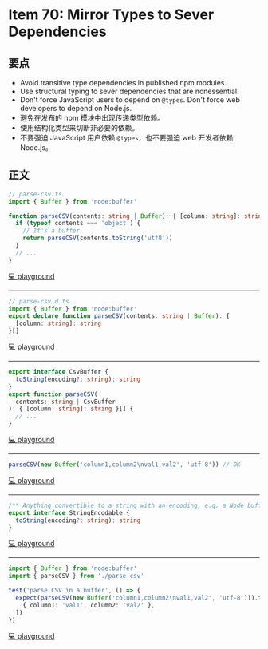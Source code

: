 # Item 70: Mirror Types to Sever Dependencies

## 要点

- Avoid transitive type dependencies in published npm modules.
- Use structural typing to sever dependencies that are nonessential.
- Don't force JavaScript users to depend on `@types`. Don't force web developers to depend on Node.js.
- 避免在发布的 npm 模块中出现传递类型依赖。
- 使用结构化类型来切断非必要的依赖。
- 不要强迫 JavaScript 用户依赖 `@types`，也不要强迫 web 开发者依赖 Node.js。

## 正文

```ts
// parse-csv.ts
import { Buffer } from 'node:buffer'

function parseCSV(contents: string | Buffer): { [column: string]: string }[] {
  if (typeof contents === 'object') {
    // It's a buffer
    return parseCSV(contents.toString('utf8'))
  }
  // ...
}
```

[💻 playground](https://www.typescriptlang.org/play/?ts=5.4.5#code/PTAEAcEMCcGcFMC0BjWA3AdAF1gKAJYC24A9tFqAN4BCArgGb3zQC+o90JhoA5AHYkAJvABcAIwZNoPANy5c9Wn2RZ8JPhBgIAwgGUAagApk6rPD44RoWFmj4+Ac1AAfUHUbMAlFcoBtEwA2tIR8VjZ2jgC6Ybb2Diy+kaBUuMn49KCGWACe4PAkGSYW5jigALwVvCRiAFbwKjyeKcnJIKAAklg8sKCQoBIe0Kkt0PBYtNAaUHDwekZFZhaw2CS6sY6GPLRY9AAcjZ5yySzDbdoA8gCyAAoASgCiurrDo+OToIlHoG33AHIAIrgTrggA)

---

```ts
// parse-csv.d.ts
import { Buffer } from 'node:buffer'
export declare function parseCSV(contents: string | Buffer): {
  [column: string]: string
}[]
```

[💻 playground](https://www.typescriptlang.org/play/?ts=5.4.5#code/PTAEAcEMCcGcFMC0BjWA3AdAEwwF1gFACWAtuAPbS6gDeoAQgK4Bmz80oAvqM9OSaADkAO3JZ4ALgBGLNtEEBuAvAAeFKqHHIANjHg9Gw5LiLlhEGAgDCAZQBqACmRnc8YfgmhYuaEWEBzUAAfBll2AEpPGgJQWNAAbWdtRhJhT29fAIBddJ8-fyVOeKylIA)

---

```ts
export interface CsvBuffer {
  toString(encoding?: string): string
}
export function parseCSV(
  contents: string | CsvBuffer
): { [column: string]: string }[] {
  // ...
}
```

[💻 playground](https://www.typescriptlang.org/play/?ts=5.4.5#code/KYDwDg9gTgLgBASwHY2FAZgQwMbDgYQGcA3AIQFd1004BvAKDjhggGUYpkBzACmCWwQAJtwD8ALjiEO3AJSTpnJFwDc9AL71QkWHHTkBMBBCRwwmKIWD5WANR6M4glPxiEFM5XAA+BEhSo0enk6AG1BABtyAFskDyUuAF147nVQxKYGJgB6bIIAeQBZAAUAJQBRVlZHKGAYcihTdLUcvPKAOQARDXp6IA)

---

```ts
parseCSV(new Buffer('column1,column2\nval1,val2', 'utf-8')) // OK
```

[💻 playground](https://www.typescriptlang.org/play/?ts=5.4.5#code/KYDwDg9gTgLgBASwHY2FAZgQwMbDgYQGcA3AIQFd1004BvAKDjhggGUYpkBzACmCWwQAJtwD8ALjiEO3AJSTpnJFwDc9AL71QkWHHTkBMBBCRwwmKIWD5WANR6M4glPxiEFM5XAA+BEhSo0enk6AG1BABtyAFskDyUuAF147nVQxKYGJgB6bIIAeQBZAAUAJQBRVlZHKGAYcihTdLUcvPKAOQARDXp6c0trOx4kYAB3OADqKB4AIkiYpABGABp52IAmAB0kYkwIld2I9ZnluBnyGHQAWgAOGdlZFVa4fIBpeiA)

---

```ts
/** Anything convertible to a string with an encoding, e.g. a Node buffer. */
export interface StringEncodable {
  toString(encoding?: string): string
}
```

[💻 playground](https://www.typescriptlang.org/play/?ts=5.4.5#code/PQKhAIEEDsE8BcAWBLaBzcBjA9tAbgKYBO8yARgDYHjzbgCG4AzvEahgO7JIPTgHQcAE3YAafgDo0EhuABy2IdTIBXAGZriMkMABQBAB4AHbCXCp4xNfUzUAyq3YBRQYvqVqAb13ga2B2zoABQCwuwA-ABczI7oAJTRLIFoANy6AL66QA)

---

```ts
import { Buffer } from 'node:buffer'
import { parseCSV } from './parse-csv'

test('parse CSV in a buffer', () => {
  expect(parseCSV(new Buffer('column1,column2\nval1,val2', 'utf-8'))).toEqual([
    { column1: 'val1', column2: 'val2' },
  ])
})
```

[💻 playground](https://www.typescriptlang.org/play/?ts=5.4.5#code/JYWwDg9gTgLgBAbwEIFcBmaCmUC+c1QQhwDkAdhACaYBcARullCQNwBQoksiYAhlAGdMAYQDKANTwEipAHQB6PoMwBaAMYCAbqzZsYmATAAUJJULhjxcYGTi84DDNhIAaOEYCUcALwA+RGxwcJgAHmCYasaBQXBmIhJGZJgA7nCoTlBGAERqEAA2KCBkAIwuuQVFAEwAOmSavHml9XmVWW5ZKDBoKgAcWR4e0R6yMBAAogCOKA1G0UEA2gjlhSU0pM3FrnDLVWskzZUkOAC6Q+w4HuxAA)
